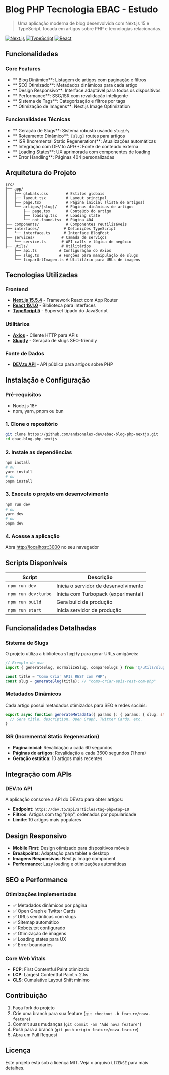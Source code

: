# Blog PHP Tecnologia EBAC - Estudo

> Uma aplicação moderna de blog desenvolvida com Next.js 15 e TypeScript, focada em artigos sobre PHP e tecnologias relacionadas.

[![Next.js](https://img.shields.io/badge/Next.js-15.5.4-black?style=flat-square&logo=next.js)](https://nextjs.org/)
[![TypeScript](https://img.shields.io/badge/TypeScript-5.0-blue?style=flat-square&logo=typescript)](https://www.typescriptlang.org/)
[![React](https://img.shields.io/badge/React-19.1.0-blue?style=flat-square&logo=react)](https://reactjs.org/)

## Funcionalidades

###  Core Features
- ** Blog Dinâmico**: Listagem de artigos com paginação e filtros
- ** SEO Otimizado**: Metadados dinâmicos para cada artigo
- ** Design Responsivo**: Interface adaptável para todos os dispositivos
- ** Performance**: SSG/ISR com revalidação inteligente
- ** Sistema de Tags**: Categorização e filtros por tags
- ** Otimização de Imagens**: Next.js Image Optimization

###  Funcionalidades Técnicas
- ** Geração de Slugs**: Sistema robusto usando `slugify`
- ** Roteamento Dinâmico**: `[slug]` routes para artigos
- ** ISR (Incremental Static Regeneration)**: Atualizações automáticas
- ** Integração com DEV.to API**: Fonte de conteúdo externa
- ** Loading States**: UX aprimorada com componentes de loading
- ** Error Handling**: Páginas 404 personalizadas

## Arquitetura do Projeto

```
src/
├── app/                   
│   ├── globals.css        # Estilos globais
│   ├── layout.tsx         # Layout principal
│   ├── page.tsx           # Página inicial (lista de artigos)
│   └── artigos/[slug]/    # Páginas dinâmicas de artigos
│       ├── page.tsx       # Conteúdo do artigo
│       ├── loading.tsx    # Loading state
│       └── not-found.tsx  # Página 404
├── components/            # Componentes reutilizáveis
├── interfaces/           # Definições TypeScript
│   └── interface.ts      # Interface BlogPost
├── services/            # Camada de serviços
│   └── service.ts       # API calls e lógica de negócio
├── utils/               # Utilitários
    ├── api.ts          # Configuração do Axios
    ├── slug.ts         # Funções para manipulação de slugs
    └── limparUrlImagem.ts # Utilitário para URLs de imagens
```

## Tecnologias Utilizadas

### Frontend
- **[Next.js 15.5.4](https://nextjs.org/)** - Framework React com App Router
- **[React 19.1.0](https://reactjs.org/)** - Biblioteca para interfaces
- **[TypeScript 5](https://www.typescriptlang.org/)** - Superset tipado do JavaScript

### Utilitários
- **[Axios](https://axios-http.com/)** - Cliente HTTP para APIs
- **[Slugify](https://www.npmjs.com/package/slugify)** - Geração de slugs SEO-friendly

### Fonte de Dados
- **[DEV.to API](https://developers.forem.com/api)** - API pública para artigos sobre PHP

## Instalação e Configuração

### Pré-requisitos
- Node.js 18+ 
- npm, yarn, pnpm ou bun

### 1. Clone o repositório
```bash
git clone https://github.com/andsonalex-dev/ebac-blog-php-nextjs.git
cd ebac-blog-php-nextjs
```

### 2. Instale as dependências
```bash
npm install
# ou
yarn install
# ou
pnpm install
```

### 3. Execute o projeto em desenvolvimento
```bash
npm run dev
# ou
yarn dev
# ou
pnpm dev
```

### 4. Acesse a aplicação
Abra [http://localhost:3000](http://localhost:3000) no seu navegador

## Scripts Disponíveis

| Script | Descrição |
|--------|-----------|
| `npm run dev` | Inicia o servidor de desenvolvimento |
| `npm run dev:turbo` | Inicia com Turbopack (experimental) |
| `npm run build` | Gera build de produção |
| `npm run start` | Inicia servidor de produção |

## Funcionalidades Detalhadas

### Sistema de Slugs
O projeto utiliza a biblioteca `slugify` para gerar URLs amigáveis:

```typescript
// Exemplo de uso
import { generateSlug, normalizeSlug, compareSlugs } from '@/utils/slug';

const title = "Como Criar APIs REST com PHP";
const slug = generateSlug(title); // "como-criar-apis-rest-com-php"
```

### Metadados Dinâmicos
Cada artigo possui metadados otimizados para SEO e redes sociais:

```typescript
export async function generateMetadata({ params }: { params: { slug: string } }) {
  // Gera title, description, Open Graph, Twitter Cards, etc.
}
```

### ISR (Incremental Static Regeneration)
- **Página inicial**: Revalidação a cada 60 segundos
- **Páginas de artigos**: Revalidação a cada 3600 segundos (1 hora)
- **Geração estática**: 10 artigos mais recentes

## Integração com APIs

### DEV.to API
A aplicação consome a API do DEV.to para obter artigos:

- **Endpoint**: `https://dev.to/api/articles?tag=php&top=10`
- **Filtros**: Artigos com tag "php", ordenados por popularidade
- **Limite**: 10 artigos mais populares

## Design Responsivo

- **Mobile First**: Design otimizado para dispositivos móveis
- **Breakpoints**: Adaptação para tablet e desktop
- **Imagens Responsivas**: Next.js Image component
- **Performance**: Lazy loading e otimizações automáticas

## SEO e Performance

### Otimizações Implementadas
- ✅ Metadados dinâmicos por página
- ✅ Open Graph e Twitter Cards
- ✅ URLs semânticas com slugs
- ✅ Sitemap automático
- ✅ Robots.txt configurado
- ✅ Otimização de imagens
- ✅ Loading states para UX
- ✅ Error boundaries

### Core Web Vitals
- **FCP**: First Contentful Paint otimizado
- **LCP**: Largest Contentful Paint < 2.5s
- **CLS**: Cumulative Layout Shift mínimo

## Contribuição

1. Faça fork do projeto
2. Crie uma branch para sua feature (`git checkout -b feature/nova-feature`)
3. Commit suas mudanças (`git commit -am 'Add nova feature'`)
4. Push para a branch (`git push origin feature/nova-feature`)
5. Abra um Pull Request

## Licença

Este projeto está sob a licença MIT. Veja o arquivo `LICENSE` para mais detalhes.
